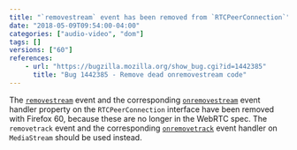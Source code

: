```yaml
---
title: "`removestream` event has been removed from `RTCPeerConnection`"
date: "2018-05-09T09:54:00-04:00"
categories: ["audio-video", "dom"]
tags: []
versions: ["60"]
references:
    - url: "https://bugzilla.mozilla.org/show_bug.cgi?id=1442385"
      title: "Bug 1442385 - Remove dead onremovestream code"
---
```

The [`removestream`](https://developer.mozilla.org/docs/Web/Events/removestream) event and the corresponding [`onremovestream`](https://developer.mozilla.org/docs/Web/API/RTCPeerConnection/onremovestream) event handler property on the `RTCPeerConnection` interface have been removed with Firefox 60, because these are no longer in the WebRTC spec. The `removetrack` event and the corresponding [`onremovetrack`](https://developer.mozilla.org/docs/Web/API/MediaStream/onremovetrack) event handler on `MediaStream` should be used instead.
